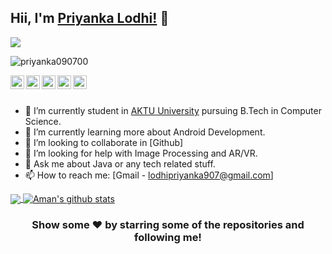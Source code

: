 ## Hii, I'm [Priyanka Lodhi!](https://www.linkedin.com/in/priyanka-lodhi-a60a56187/) 👋

<p align="left">
  <a href="https://github.com/priyanka090700"><img src="https://readme-typing-svg.herokuapp.com?color=170D92&lines=Self+Taught+Programmer+and+Developer;Hardworking%2C+Determined%2C+Passionate;Always+learning+new+skills+and+enhancing+old+ones&width=380&height=45"></a>
</p>


<p align="left"> <img src="https://komarev.com/ghpvc/?username=priyanka090700&label=Views&color=blue&style=plastic" alt="priyanka090700" /> </p>

<a href="https://twitter.com/Priyank75425766">  
  <img align="left" alt="Priyanka's Twitter" width="22px" src="https://cdn.jsdelivr.net/npm/simple-icons@v3/icons/twitter.svg" />
</a>
<a href="https://www.linkedin.com/in/priyanka-lodhi-a60a56187/">
  <img align="left" alt="Priyanka's Linkdein" width="22px" src="https://cdn.jsdelivr.net/npm/simple-icons@v3/icons/linkedin.svg" />
</a>
<a href="https://github.com/priyanka090700">
  <img align="left" alt="Priyanka's Github" width="22px" src="https://cdn.jsdelivr.net/npm/simple-icons@v3/icons/github.svg" />
</a>
<a href="https://t.me/">
  <img align="left" alt="Priyanka's Telegram" width="22px" src="https://cdn.jsdelivr.net/npm/simple-icons@v3/icons/telegram.svg" />
</a>
<a href="https://instagram.com//">
  <img align="left" alt="Priyanka's Instagram" width="22px" src="https://cdn.jsdelivr.net/npm/simple-icons@v3/icons/instagram.svg" />
</a>
<br/>
<br/>



- 🔭 I’m currently student in [AKTU University](https://aktu.ac.in/) pursuing B.Tech in Computer Science.
- 🌱 I’m currently learning more about Android Development.
- 👯 I’m looking to collaborate in [Github]
- 🤔 I’m looking for help with Image Processing and AR/VR.
- 💬 Ask me about Java or any tech related stuff.
- 📫 How to reach me: [Gmail - lodhipriyanka907@gmail.com]



<a href="https://github.com/priyanka090700">
  <img align="center" src="https://github-readme-stats.vercel.app/api/top-langs/?username=priyanka090700&theme=light&hide_langs_below=1" />
</a>
<a href="https://github.com/priyanka090700">
 <img align="center" src="https://github-readme-stats.vercel.app/api?username=priyanka090700&show_icons=true&theme=light&line_height=27" alt="Aman's github stats"/>
</a>


<div align="center">

### Show some ❤️ by starring some of the repositories and following me!

</div>

